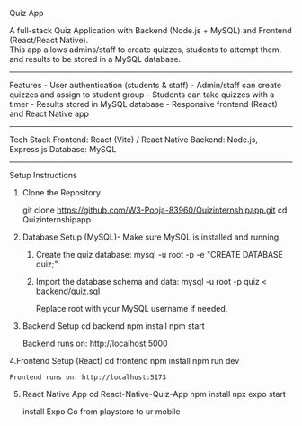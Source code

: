 Quiz App

A full-stack Quiz Application with Backend (Node.js + MySQL) and Frontend (React/React Native).  
This app allows admins/staff to create quizzes, students to attempt them, and results to be stored in a MySQL database.

------------------------------------------------------------------------------

Features
	- User authentication (students & staff)
	- Admin/staff can create quizzes and assign to student group
	- Students can take quizzes with a timer
	- Results stored in MySQL database
	- Responsive frontend (React) and React Native app

-------------------------------------------------------------------------------

Tech Stack
	 Frontend: React (Vite) / React Native
	 Backend: Node.js, Express.js
	 Database: MySQL

---------------------------------------------------------------------------------

 Setup Instructions

1. Clone the Repository

	git clone https://github.com/W3-Pooja-83960/Quizinternshipapp.git
	cd Quizinternshipapp


2. Database Setup (MySQL)-
	Make sure MySQL is installed and running.

	1. Create the quiz database:
	       mysql -u root -p -e "CREATE DATABASE quiz;"

	2. Import the database schema and data:
	       mysql -u root -p quiz < backend/quiz.sql
	       
	      Replace root with your MySQL username if needed.
	
3. Backend Setup
	cd backend
	npm install
	npm start
	
	Backend runs on: http://localhost:5000  
	
4.Frontend Setup (React)
	cd frontend
	npm install
	npm run dev
	
	Frontend runs on: http://localhost:5173
	
5. React Native App
	cd React-Native-Quiz-App
	npm install
	npx expo start
	
	install Expo Go from playstore to ur mobile

